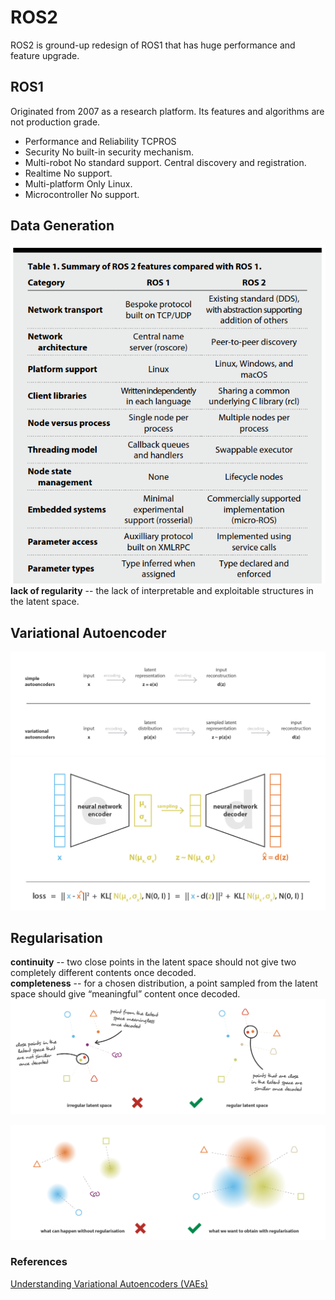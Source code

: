 # ROS2

ROS2 is ground-up redesign of ROS1 that has huge performance and feature upgrade.

## ROS1
Originated from 2007 as a research platform. Its features and algorithms are not production grade.
* Performance and Reliability
TCPROS
* Security
No built-in security mechanism.
* Multi-robot
No standard support. Central discovery and registration.
* Realtime
No support.
* Multi-platform
Only Linux.
* Microcontroller
No support.

## Data Generation
![Image](../data/ROS2/ROS1vsROS2.png)
**lack of regularity** -- the lack of interpretable and exploitable structures in the latent space.

## Variational Autoencoder
![Image](../data/VAE/encoded-distribution.png)
![Image](../data/VAE/VAE-loss.png)

## Regularisation
**continuity** -- two close points in the latent space should not give two completely different contents once decoded.\
**completeness** -- for a chosen distribution, a point sampled from the latent space should give “meaningful” content once decoded.
![Image](../data/VAE/VAE-regularity.png)

![Image](../data/VAE/VAE-regularisation.png)


### References
[Understanding Variational Autoencoders (VAEs)](https://towardsdatascience.com/understanding-variational-autoencoders-vaes-f70510919f73)

